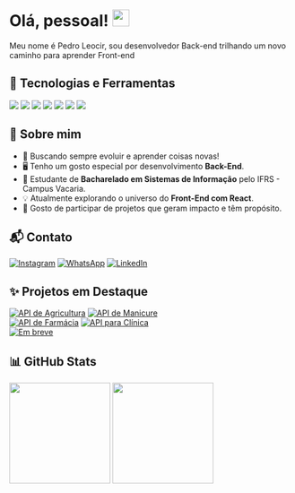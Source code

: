# Olá, pessoal! <img src="https://raw.githubusercontent.com/MartinHeinz/MartinHeinz/master/wave.gif" width="30px" height="30px" />

Meu nome é Pedro Leocir, sou desenvolvedor Back-end trilhando um novo caminho para aprender Front-end

## 🔧 Tecnologias e Ferramentas
![](https://img.shields.io/badge/Code-Python-informational?style=for-the-badge&labelColor=333333&logo=python&logoColor=white&color=E4405F)
![](https://img.shields.io/badge/Django-092E20?style=for-the-badge&labelColor=333333&logo=django&logoColor=white&color=25D366)
![](https://img.shields.io/badge/django--rest--framework-3.12.4-blue?style=for-the-badge&labelColor=333333&logo=django&logoColor=white&color=0A66C2)
![](https://img.shields.io/badge/Flask-000000?style=for-the-badge&labelColor=333333&logo=Flask&logoColor=white&color=E4405F)
![](https://img.shields.io/badge/CSS3-1572B6?style=for-the-badge&labelColor=333333&logo=css3&logoColor=white&color=25D366)
![](https://img.shields.io/badge/-ReactJs-61DAFB?style=for-the-badge&labelColor=333333&logo=react&logoColor=white&color=0A66C2)
![](https://img.shields.io/badge/Vue.js-35495E?style=for-the-badge&labelColor=333333&logo=vuedotjs&logoColor=white&color=E4405F)

## 🚀 Sobre mim

- 🎯 Buscando sempre evoluir e aprender coisas novas!
- 🖥️ Tenho um gosto especial por desenvolvimento **Back-End**.
- 📘 Estudante de **Bacharelado em Sistemas de Informação** pelo IFRS - Campus Vacaria.
- 💡 Atualmente explorando o universo do **Front-End com React**.
- 🧩 Gosto de participar de projetos que geram impacto e têm propósito.

## 📬 Contato

[![Instagram](https://img.shields.io/badge/Instagram-pedro__zwirtes-E4405F?style=for-the-badge&logo=instagram&logoColor=white&labelColor=333333)](https://instagram.com/pedro_zwirtes)
[![WhatsApp](https://img.shields.io/badge/WhatsApp-Contato-25D366?style=for-the-badge&logo=whatsapp&logoColor=white&labelColor=333333)](https://wa.me/54999032834)
[![LinkedIn](https://img.shields.io/badge/LinkedIn-Perfil_Profissional-0A66C2?style=for-the-badge&logo=linkedin&logoColor=white&labelColor=333333)](https://www.linkedin.com/in/pedro-leocir-angelin-zwirtes-bba80418b/)

## ✨ Projetos em Destaque
[![API de Agricultura](https://img.shields.io/badge/Projeto-API_de_Agricultura-25D366?style=for-the-badge&labelColor=333333)](https://github.com/Pedro-Leocir-Angelin-Zwirtes/api-agricultura-django)
[![API de Manicure](https://img.shields.io/badge/Projeto-API_de_Manicure-E4405F?style=for-the-badge&labelColor=333333)](https://github.com/Pedro-Leocir-Angelin-Zwirtes/api-manicure)<br>
[![API de Farmácia](https://img.shields.io/badge/Projeto-API_de_Farmácia-blue?style=for-the-badge&labelColor=333333)](https://github.com/Pedro-Leocir-Angelin-Zwirtes/api-farmacia)
[![API para Clínica](https://img.shields.io/badge/Projeto-API_para_Clínica-25D366?style=for-the-badge&labelColor=333333)](https://github.com/Pedro-Leocir-Angelin-Zwirtes/api-clinica)<br>
[![Em breve](https://img.shields.io/badge/Em_breve-Projetos_com_React-blue?style=for-the-badge&labelColor=333333)](#)

## 📊 GitHub Stats

<div align="left">
  <img height="180em" src="https://github-readme-stats.vercel.app/api?username=Pedro-Leocir-Angelin-Zwirtes&show_icons=true&theme=tokyonight&include_all_commits=true&count_private=true"/>
  <img height="180em" src="https://github-readme-stats.vercel.app/api/top-langs/?username=Pedro-Leocir-Angelin-Zwirtes&layout=compact&langs_count=7&theme=tokyonight"/>
</div>
